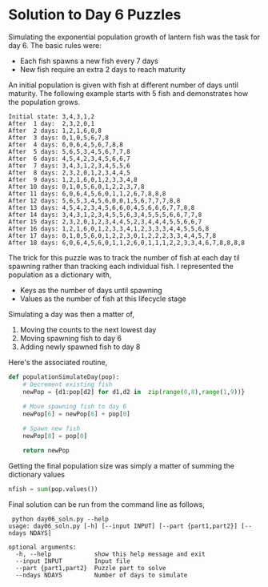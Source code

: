 # Solution to Day 6 Puzzles

Simulating the exponential population growth of lantern fish
was the task for day 6. The basic rules were:

- Each fish spawns a new fish every 7 days
- New fish require an extra 2 days to reach maturity

An initial population is given with fish at different
number of days until maturity. The following example
starts with 5 fish and demonstrates how the population grows.

```
Initial state: 3,4,3,1,2
After  1 day:  2,3,2,0,1
After  2 days: 1,2,1,6,0,8
After  3 days: 0,1,0,5,6,7,8
After  4 days: 6,0,6,4,5,6,7,8,8
After  5 days: 5,6,5,3,4,5,6,7,7,8
After  6 days: 4,5,4,2,3,4,5,6,6,7
After  7 days: 3,4,3,1,2,3,4,5,5,6
After  8 days: 2,3,2,0,1,2,3,4,4,5
After  9 days: 1,2,1,6,0,1,2,3,3,4,8
After 10 days: 0,1,0,5,6,0,1,2,2,3,7,8
After 11 days: 6,0,6,4,5,6,0,1,1,2,6,7,8,8,8
After 12 days: 5,6,5,3,4,5,6,0,0,1,5,6,7,7,7,8,8
After 13 days: 4,5,4,2,3,4,5,6,6,0,4,5,6,6,6,7,7,8,8
After 14 days: 3,4,3,1,2,3,4,5,5,6,3,4,5,5,5,6,6,7,7,8
After 15 days: 2,3,2,0,1,2,3,4,4,5,2,3,4,4,4,5,5,6,6,7
After 16 days: 1,2,1,6,0,1,2,3,3,4,1,2,3,3,3,4,4,5,5,6,8
After 17 days: 0,1,0,5,6,0,1,2,2,3,0,1,2,2,2,3,3,4,4,5,7,8
After 18 days: 6,0,6,4,5,6,0,1,1,2,6,0,1,1,1,2,2,3,3,4,6,7,8,8,8,8
```

The trick for this puzzle was to track the number of fish at each
day til spawning rather than tracking each individual fish. I represented
the population as a dictionary with,

- Keys as the number of days until spawning
- Values as the number of fish at this lifecycle stage

Simulating a day was then a matter of,

1. Moving the counts to the next lowest day
2. Moving spawning fish to day 6
3. Adding newly spawned fish to day 8

Here's the associated routine,

```python
def populationSimulateDay(pop):
    # Decrement existing fish
    newPop = {d1:pop[d2] for d1,d2 in  zip(range(0,8),range(1,9))}
    
    # Move spawning fish to day 6
    newPop[6] = newPop[6] + pop[0]

    # Spawn new fish
    newPop[8] = pop[0]

    return newPop
```

Getting the final population size was simply a matter of summing
the dictionary values

```python
nfish = sum(pop.values())
```

Final solution can be run from the command line as follows,

```
 python day06_soln.py --help
usage: day06_soln.py [-h] [--input INPUT] [--part {part1,part2}] [--ndays NDAYS]

optional arguments:
  -h, --help            show this help message and exit
  --input INPUT         Input file
  --part {part1,part2}  Puzzle part to solve
  --ndays NDAYS         Number of days to simulate
```

